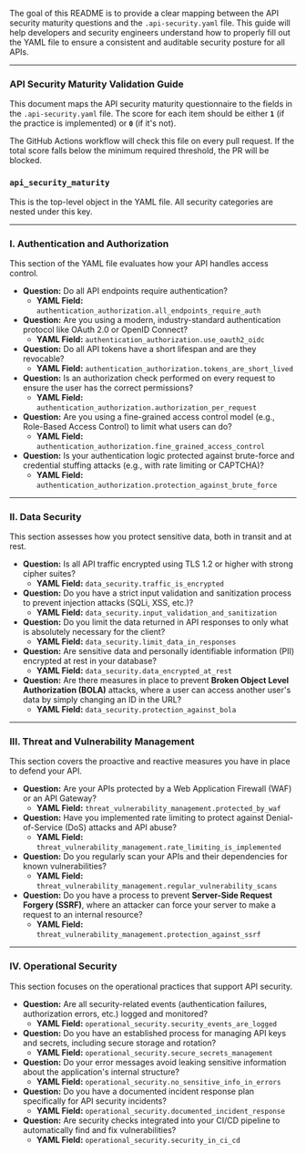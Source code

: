 The goal of this README is to provide a clear mapping between the API security maturity questions and the `.api-security.yaml` file. This guide will help developers and security engineers understand how to properly fill out the YAML file to ensure a consistent and auditable security posture for all APIs.

---

### API Security Maturity Validation Guide

This document maps the API security maturity questionnaire to the fields in the `.api-security.yaml` file. The score for each item should be either **`1`** (if the practice is implemented) or **`0`** (if it's not).

The GitHub Actions workflow will check this file on every pull request. If the total score falls below the minimum required threshold, the PR will be blocked.

### `api_security_maturity`

This is the top-level object in the YAML file. All security categories are nested under this key.

---

### I. Authentication and Authorization

This section of the YAML file evaluates how your API handles access control.

-   **Question:** Do all API endpoints require authentication?
    -   **YAML Field:** `authentication_authorization.all_endpoints_require_auth`
-   **Question:** Are you using a modern, industry-standard authentication protocol like OAuth 2.0 or OpenID Connect?
    -   **YAML Field:** `authentication_authorization.use_oauth2_oidc`
-   **Question:** Do all API tokens have a short lifespan and are they revocable?
    -   **YAML Field:** `authentication_authorization.tokens_are_short_lived`
-   **Question:** Is an authorization check performed on every request to ensure the user has the correct permissions?
    -   **YAML Field:** `authentication_authorization.authorization_per_request`
-   **Question:** Are you using a fine-grained access control model (e.g., Role-Based Access Control) to limit what users can do?
    -   **YAML Field:** `authentication_authorization.fine_grained_access_control`
-   **Question:** Is your authentication logic protected against brute-force and credential stuffing attacks (e.g., with rate limiting or CAPTCHA)?
    -   **YAML Field:** `authentication_authorization.protection_against_brute_force`

---

### II. Data Security

This section assesses how you protect sensitive data, both in transit and at rest.

-   **Question:** Is all API traffic encrypted using TLS 1.2 or higher with strong cipher suites?
    -   **YAML Field:** `data_security.traffic_is_encrypted`
-   **Question:** Do you have a strict input validation and sanitization process to prevent injection attacks (SQLi, XSS, etc.)?
    -   **YAML Field:** `data_security.input_validation_and_sanitization`
-   **Question:** Do you limit the data returned in API responses to only what is absolutely necessary for the client?
    -   **YAML Field:** `data_security.limit_data_in_responses`
-   **Question:** Are sensitive data and personally identifiable information (PII) encrypted at rest in your database?
    -   **YAML Field:** `data_security.data_encrypted_at_rest`
-   **Question:** Are there measures in place to prevent **Broken Object Level Authorization (BOLA)** attacks, where a user can access another user's data by simply changing an ID in the URL?
    -   **YAML Field:** `data_security.protection_against_bola`

---

### III. Threat and Vulnerability Management

This section covers the proactive and reactive measures you have in place to defend your API.

-   **Question:** Are your APIs protected by a Web Application Firewall (WAF) or an API Gateway?
    -   **YAML Field:** `threat_vulnerability_management.protected_by_waf`
-   **Question:** Have you implemented rate limiting to protect against Denial-of-Service (DoS) attacks and API abuse?
    -   **YAML Field:** `threat_vulnerability_management.rate_limiting_is_implemented`
-   **Question:** Do you regularly scan your APIs and their dependencies for known vulnerabilities?
    -   **YAML Field:** `threat_vulnerability_management.regular_vulnerability_scans`
-   **Question:** Do you have a process to prevent **Server-Side Request Forgery (SSRF)**, where an attacker can force your server to make a request to an internal resource?
    -   **YAML Field:** `threat_vulnerability_management.protection_against_ssrf`

---

### IV. Operational Security

This section focuses on the operational practices that support API security.

-   **Question:** Are all security-related events (authentication failures, authorization errors, etc.) logged and monitored?
    -   **YAML Field:** `operational_security.security_events_are_logged`
-   **Question:** Do you have an established process for managing API keys and secrets, including secure storage and rotation?
    -   **YAML Field:** `operational_security.secure_secrets_management`
-   **Question:** Do your error messages avoid leaking sensitive information about the application's internal structure?
    -   **YAML Field:** `operational_security.no_sensitive_info_in_errors`
-   **Question:** Do you have a documented incident response plan specifically for API security incidents?
    -   **YAML Field:** `operational_security.documented_incident_response`
-   **Question:** Are security checks integrated into your CI/CD pipeline to automatically find and fix vulnerabilities?
    -   **YAML Field:** `operational_security.security_in_ci_cd`